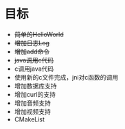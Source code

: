 # 目标
- ~~简单的HelloWorld~~
- ~~增加日志Log~~
- ~~增加add命令~~
- ~~java调用c代码~~
- c调用java代码
- 使用新的c文件完成，jni对c函数的调用
- 增加数据库支持
- 增加curl的支持
- 增加音频支持
- 增加视频支持
- CMakeList
